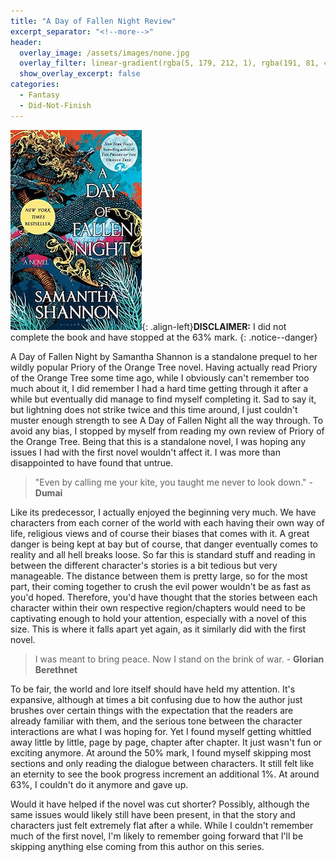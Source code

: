 ```yaml
---
title: "A Day of Fallen Night Review"
excerpt_separator: "<!--more-->"
header:
  overlay_image: /assets/images/none.jpg
  overlay_filter: linear-gradient(rgba(5, 179, 212, 1), rgba(191, 81, 41, 1))
  show_overlay_excerpt: false
categories:
  - Fantasy
  - Did-Not-Finish
---
```

![a-day-of-fallen-night-cover](/assets/images/day-fallen-night.jpg){: .align-left}**DISCLAIMER:** I did not complete the book and have stopped at the 63% mark.
{: .notice--danger}

A Day of Fallen Night by Samantha Shannon is a standalone prequel to her wildly popular Priory of the Orange Tree novel. Having actually read Priory of the Orange Tree some time ago, while I obviously can't remember too much about it, I did remember I had a hard time getting through it after a while but eventually did manage to find myself completing it. Sad to say it, but lightning does not strike twice and this time around, I just couldn't muster enough strength to see A Day of Fallen Night all the way through. To avoid any bias, I stopped by myself from reading my own review of Priory of the Orange Tree. Being that this is a standalone novel, I was hoping any issues I had with the first novel wouldn't affect it. I was more than disappointed to have found that untrue.

>"Even by calling me your kite, you taught me never to look down." - **Dumai**

Like its predecessor, I actually enjoyed the beginning very much. We have characters from each corner of the world with each having their own way of life, religious views and of course their biases that comes with it. A great danger is being kept at bay but of course, that danger eventually comes to reality and all hell breaks loose. So far this is standard stuff and reading in between the different character's stories is a bit tedious but very manageable. The distance between them is pretty large, so for the most part, their coming together to crush the evil power wouldn't be as fast as you'd hoped. Therefore, you'd have thought that the stories between each character within their own respective region/chapters would need to be captivating enough to hold your attention, especially with a novel of this size. This is where it falls apart yet again, as it similarly did with the first novel. 

>I was meant to bring peace. Now I stand on the brink of war. - **Glorian Berethnet**

To be fair, the world and lore itself should have held my attention. It's expansive, although at times a bit confusing due to how the author just brushes over certain things with the expectation that the readers are already familiar with them, and the serious tone between the character interactions are what I was hoping for. Yet I found myself getting whittled away little by little, page by page, chapter after chapter. It just wasn't fun or exciting anymore. At around the 50% mark, I found myself skipping most sections and only reading the dialogue between characters. It still felt like an eternity to see the book progress increment an additional 1%. At around 63%, I couldn't do it anymore and gave up.

Would it have helped if the novel was cut shorter? Possibly, although the same issues would likely still have been present, in that the story and characters just felt extremely flat after a while. While I couldn't remember much of the first novel, I'm likely to remember going forward that I'll be skipping anything else coming from this author on this series. 